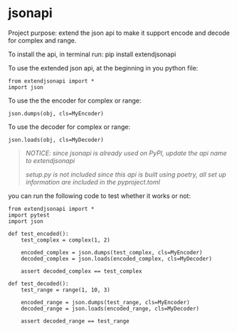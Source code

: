 # jsonapi

Project purpose: extend the json api to make it support encode and decode for complex and range.

To install the api, in terminal run:
pip install extendjsonapi

To use the extended json api, at the beginning in you python file:
```
from extendjsonapi import *
import json
```

To use the the encoder for complex or range:
```
json.dumps(obj, cls=MyEncoder)
```

To use the decoder for complex or range:
```
json.loads(obj, cls=MyDecoder)
```

>*NOTICE: since jsonapi is already used on PyPI, update the api name to extendjsonapi*
>
>*setup.py is not included since this api is built using poetry, all set up information are included in the pyproject.toml*

you can run the following code to test whether it works or not:
```
from extendjsonapi import *
import pytest
import json

def test_encoded():
    test_complex = complex(1, 2)

    encoded_complex = json.dumps(test_complex, cls=MyEncoder)
    decoded_complex = json.loads(encoded_complex, cls=MyDecoder)

    assert decoded_complex == test_complex

def test_decoded():
    test_range = range(1, 10, 3)

    encoded_range = json.dumps(test_range, cls=MyEncoder)
    decoded_range = json.loads(encoded_range, cls=MyDecoder)
    
    assert decoded_range == test_range
